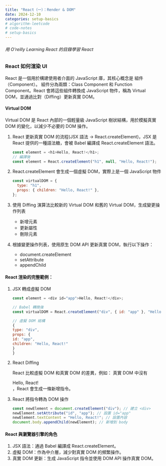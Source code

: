 ```yaml
---
title: "React（一）：Render & DOM"
date: 2024-12-10
categories: setup-basics
# algorithm-leetcode
# code-notes
# setup-basics
---
```


<!-- 大綱引言 -->

###### 用 O'reilly Learning React 的目錄學習 React

### React 如何渲染 UI

React 是一個用於構建使用者介面的 JavaScript 庫，其核心概念是 組件（Component）。
組件分為兩類：Class Component 和 Function Component。React 會將這些組件轉換成 JavaScript 物件，稱為 Virtual DOM，並通過比對（Diffing）更新真實 DOM。

#### Virtual DOM

Virtual DOM 是 React 內部的一個輕量級 JavaScript 樹狀結構，用於模擬真實 DOM 的變化，以減少不必要的 DOM 操作。

1. React 更新真實 DOM 的流程(JSX 語法 → React.createElement)，JSX 是 React 提供的一種語法糖，會被 Babel 編譯成 React.createElement 語法。

   ```js
   const element = <h1>Hello, React!</h1>;
   // 編譯後
   const element = React.createElement("h1", null, "Hello, React!");
   ```

2. React.createElement 會生成一個虛擬 DOM，實際上是一個 JavaScript 物件

   ```js
   const virtualDOM = {
     type: "h1",
     props: { children: "Hello, React!" },
   };
   ```

3. 使用 Diffing 演算法比較新的 Virtual DOM 和舊的 Virtual DOM，生成變更操作列表

   - 新增元素
   - 更新屬性
   - 刪除元素

4. 根據變更操作列表，使用原生 DOM API 更新真實 DOM，執行以下操作：

   - document.createElement
   - setAttribute
   - appendChild

#### React 渲染的完整範例：

1. JSX 轉成虛擬 DOM

   ```js
   const element = <div id="app">Hello, React!</div>;

   // Babel 轉換後
   const virtualDOM = React.createElement("div", { id: "app" }, "Hello, React!");

   // 虛擬 DOM 結構
   {
   type: "div",
   props: {
   id: "app",
   children: "Hello, React!"
   }
   }
   ```

2. React Diffing

   React 比較虛擬 DOM 和真實 DOM 的差異，例如：
   真實 DOM 中沒有 <div id="app">Hello, React!</div>，React 會生成一條新增指令。

3. React 將指令轉為 DOM 操作

   ```js
   const newElement = document.createElement("div"); // 建立 <div>
   newElement.setAttribute("id", "app"); // 設置 id="app"
   newElement.textContent = "Hello, React!"; // 設置內容
   document.body.appendChild(newElement); // 新增到 body
   ```

#### React 與瀏覽器引擎的角色

1.  JSX 語法：通過 Babel 編譯成 React.createElement。
2.  虛擬 DOM：作為中介層，減少對真實 DOM 的頻繁操作。
3.  真實 DOM 更新：生成 JavaScript 指令並使用 DOM API 操作真實 DOM。
